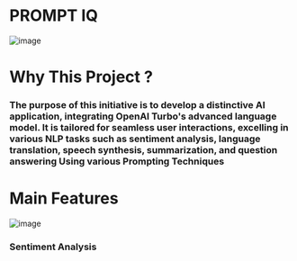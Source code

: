 # PROMPT IQ 

![image](https://github.com/praveendecode/PromptIQ/assets/95226524/8874cd98-f795-4a41-9229-3ecd27f7fc62)


# **Why This Project ?**
### **The purpose of this initiative is to develop a distinctive AI application, integrating OpenAI Turbo's advanced language model. It is tailored for seamless user interactions, excelling in various NLP tasks such as sentiment analysis, language translation, speech synthesis, summarization, and question answering Using various Prompting Techniques**

# **Main Features** 

  ![image](https://github.com/praveendecode/PromptIQ/assets/95226524/7b1d7cdf-72c9-4a95-af9f-4b0b14a783a3)


### **Sentiment Analysis**
